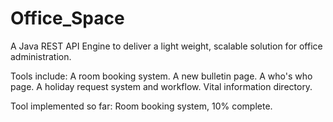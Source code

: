# Office_Space

A Java REST API Engine to deliver a light weight, scalable solution for office administration. 

Tools include:
  A room booking system. 
  A new bulletin page. 
  A who's who page. 
  A holiday request system and workflow. 
  Vital information directory. 

Tool implemented so far:
  Room booking system, 10% complete. 

  
